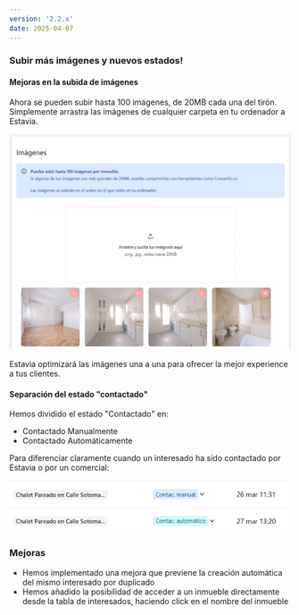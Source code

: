 ```yaml
---
version: '2.2.x'
date: 2025-04-07
---
```


### Subir más imágenes y nuevos estados!

#### Mejoras en la subida de imágenes

Ahora se pueden subir hasta 100 imágenes, de 20MB cada una del tirón. Simplemente arrastra las imágenes de cualquier carpeta en tu ordenador a Estavia.

![Nueva subida de imágenes](./image-upload.png)

Estavia optimizará las imágenes una a una para ofrecer la mejor experience a tus clientes.

#### Separación del estado "contactado"

Hemos dividido el estado "Contactado" en:

- Contactado Manualmente
- Contactado Automáticamente

Para diferenciar claramente cuando un interesado ha sido contactado por Estavia o por un comercial:

![Nuevos estados contactado](./contacted-status.png)

### Mejoras

- Hemos implementado una mejora que previene la creación automática del mismo interesado por duplicado
- Hemos añadido la posibilidad de acceder a un inmueble directamente desde la tabla de interesados, haciendo click en el nombre del inmueble

